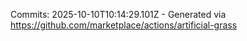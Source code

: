 Commits: 2025-10-10T10:14:29.101Z - Generated via https://github.com/marketplace/actions/artificial-grass
<br>
